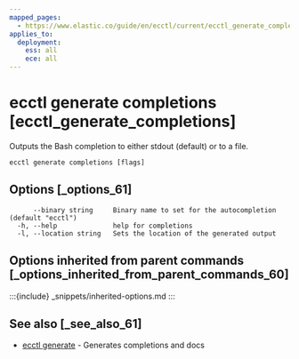 ```yaml
---
mapped_pages:
  - https://www.elastic.co/guide/en/ecctl/current/ecctl_generate_completions.html
applies_to:
  deployment:
    ess: all
    ece: all
---
```


# ecctl generate completions [ecctl_generate_completions]

Outputs the Bash completion to either stdout (default) or to a file.

```
ecctl generate completions [flags]
```


## Options [_options_61]

```
      --binary string     Binary name to set for the autocompletion (default "ecctl")
  -h, --help              help for completions
  -l, --location string   Sets the location of the generated output
```


## Options inherited from parent commands [_options_inherited_from_parent_commands_60]

:::{include} _snippets/inherited-options.md
:::


## See also [_see_also_61]

* [ecctl generate](/reference/ecctl_generate.md)	 - Generates completions and docs

